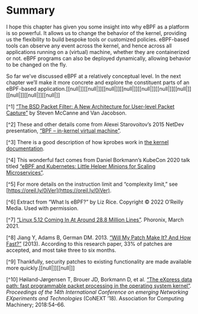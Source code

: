 # Summary

I hope this chapter has given you some insight into why eBPF as a platform is so powerful. It allows us to change the behavior of the kernel, providing us the flexibility to build bespoke tools or customized policies. eBPF-based tools can observe any event across the kernel, and hence across all applications running on a (virtual) machine, whether they are containerized or not. eBPF programs can also be deployed dynamically, allowing behavior to be changed on the fly.

So far we’ve discussed eBPF at a relatively conceptual level. In the next chapter we’ll make it more concrete and explore the constituent parts of an eBPF-based application.[[null|]][[null|]][[null|]][[null|]][[null|]][[null|]][[null|]][[null|]][[null|]][[null|]]

[^1] [“The BSD Packet Filter: A New Architecture for User-level Packet Capture”](https://oreil.ly/4GpgQ) by Steven McCanne and Van Jacobson.

[^2] These and other details come from Alexei Starovoitov’s 2015 NetDev presentation, [“BPF – in-kernel virtual machine”](https://oreil.ly/hISe1).

[^3] There is a good description of how kprobes work in [the kernel documentation](https://oreil.ly/Ue6Ii).

[^4] This wonderful fact comes from Daniel Borkmann’s KubeCon 2020 talk titled [“eBPF and Kubernetes: Little Helper Minions for Scaling Microservices”](https://oreil.ly/tIR9o).

[^5] For more details on the instruction limit and “complexity limit,” see [https://oreil.ly/0iVer](https://oreil.ly/0iVer).

[^6] Extract from “What Is eBPF?” by Liz Rice. Copyright © 2022 O’Reilly Media. Used with permission.

[^7] [“Linux 5.12 Coming In At Around 28.8 Million Lines”](https://oreil.ly/9zJP2). Phoronix, March 2021.

[^8] Jiang Y, Adams B, German DM. 2013. [“Will My Patch Make It? And How Fast?”](https://oreil.ly/rj2P4) (2013). According to this research paper, 33% of patches are accepted, and most take three to six months.

[^9] Thankfully, security patches to existing functionality are made available more quickly.[[null|]][[null|]]

[^10] Høiland-Jørgensen T, Brouer JD, Borkmann D, et al. [“The eXpress data path: fast programmable packet processing in the operating system kernel”](https://oreil.ly/qyhLK). _Proceedings of the 14th International Conference on emerging Networking EXperiments and Technologies_ (CoNEXT ’18). Association for Computing Machinery; 2018:54–66.